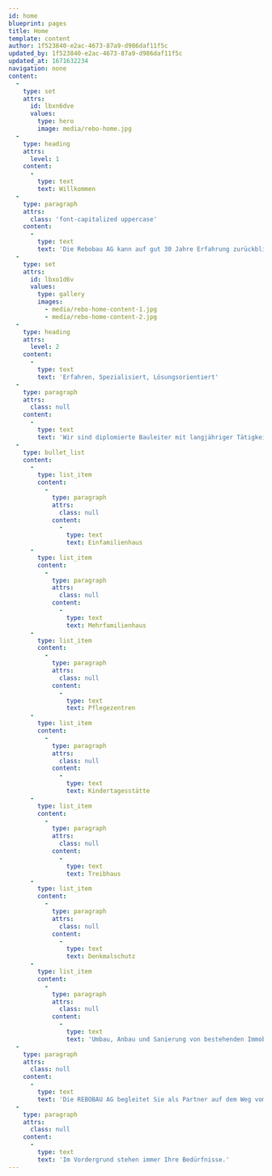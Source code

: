 ```yaml
---
id: home
blueprint: pages
title: Home
template: content
author: 1f523840-e2ac-4673-87a9-d986daf11f5c
updated_by: 1f523840-e2ac-4673-87a9-d986daf11f5c
updated_at: 1671632234
navigation: none
content:
  -
    type: set
    attrs:
      id: lbxn6dve
      values:
        type: hero
        image: media/rebo-home.jpg
  -
    type: heading
    attrs:
      level: 1
    content:
      -
        type: text
        text: Willkommen
  -
    type: paragraph
    attrs:
      class: 'font-capitalized uppercase'
    content:
      -
        type: text
        text: 'Die Rebobau AG kann auf gut 30 Jahre Erfahrung zurückblicken. In dieser Zeit sind in Zusammenarbeit mit unseren Architekten-Teams und Profi-Bauherren unzählige Bauprojekte realisiert worden - von der Planung bis zur erfolgreichen Realisation. Ob Einfamilienhaus, Mehrfamilienhaus, Industrie- oder Gewerbegebäude - wir begleiten Sie als Partner mit innovativen Lösungen, einer umsichtigen Bauleitung, Planung und Ausführung bei Ihrem Bauvorhaben. Dabei stehen Wirtschaftlichkeit, Nachhaltigkeit und Vertrauen an oberster Stelle.'
  -
    type: set
    attrs:
      id: lbxo1d6v
      values:
        type: gallery
        images:
          - media/rebo-home-content-1.jpg
          - media/rebo-home-content-2.jpg
  -
    type: heading
    attrs:
      level: 2
    content:
      -
        type: text
        text: 'Erfahren, Spezialisiert, Lösungsorientiert'
  -
    type: paragraph
    attrs:
      class: null
    content:
      -
        type: text
        text: 'Wir sind diplomierte Bauleiter mit langjähriger Tätigkeit und Erfahrung in den Bereichen:'
  -
    type: bullet_list
    content:
      -
        type: list_item
        content:
          -
            type: paragraph
            attrs:
              class: null
            content:
              -
                type: text
                text: Einfamilienhaus
      -
        type: list_item
        content:
          -
            type: paragraph
            attrs:
              class: null
            content:
              -
                type: text
                text: Mehrfamilienhaus
      -
        type: list_item
        content:
          -
            type: paragraph
            attrs:
              class: null
            content:
              -
                type: text
                text: Pflegezentren
      -
        type: list_item
        content:
          -
            type: paragraph
            attrs:
              class: null
            content:
              -
                type: text
                text: Kindertagesstätte
      -
        type: list_item
        content:
          -
            type: paragraph
            attrs:
              class: null
            content:
              -
                type: text
                text: Treibhaus
      -
        type: list_item
        content:
          -
            type: paragraph
            attrs:
              class: null
            content:
              -
                type: text
                text: Denkmalschutz
      -
        type: list_item
        content:
          -
            type: paragraph
            attrs:
              class: null
            content:
              -
                type: text
                text: 'Umbau, Anbau und Sanierung von bestehenden Immobilien'
  -
    type: paragraph
    attrs:
      class: null
    content:
      -
        type: text
        text: 'Die REBOBAU AG begleitet Sie als Partner auf dem Weg vom Beginn bis zur Umsetzung. Dabei spielt es keine Rolle, ob es sich bei den zu optimierenden Gebäuden und Einrichtungen um bestehende Anlagen handelt oder um ein neues Bauvorhaben.'
  -
    type: paragraph
    attrs:
      class: null
    content:
      -
        type: text
        text: 'Im Vordergrund stehen immer Ihre Bedürfnisse.'
---
```

